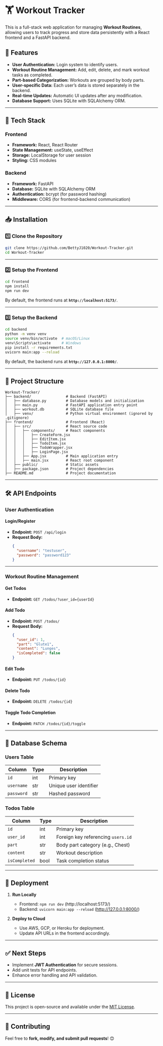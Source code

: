 # **🏋️ Workout Tracker**

This is a full-stack web application for managing **Workout Routines**, allowing users to track progress and store data persistently with a React frontend and a FastAPI backend.

## **🚀 Features**
- **User Authentication:** Login system to identify users.
- **Workout Routine Management:** Add, edit, delete, and mark workout tasks as completed.
- **Part-based Categorization:** Workouts are grouped by body parts.
- **User-specific Data:** Each user’s data is stored separately in the backend.
- **Real-time Updates:** Automatic UI updates after any modification.
- **Database Support:** Uses SQLite with SQLAlchemy ORM.

---

## **📌 Tech Stack**
### **Frontend**
- **Framework:** React, React Router
- **State Management:** useState, useEffect
- **Storage:** LocalStorage for user session
- **Styling:** CSS modules

### **Backend**
- **Framework:** FastAPI
- **Database:** SQLite with SQLAlchemy ORM
- **Authentication:** bcrypt (for password hashing)
- **Middleware:** CORS (for frontend-backend communication)

---

## **📥 Installation**

### **1️⃣ Clone the Repository**
```bash
git clone https://github.com/BettyJ1020/Workout-Tracker.git
cd Workout-Tracker
```

---

### **2️⃣ Setup the Frontend**
```bash
cd frontend
npm install
npm run dev
```
By default, the frontend runs at **`http://localhost:5173/`**.

---

### **3️⃣ Setup the Backend**
```bash
cd backend
python -m venv venv
source venv/bin/activate  # macOS/Linux
venv\Scripts\activate     # Windows
pip install -r requirements.txt
uvicorn main:app --reload
```
By default, the backend runs at **`http://127.0.0.1:8000/`**.

---

## **📌 Project Structure**
```
Workout-Tracker/
├── backend/                # Backend (FastAPI)
│   ├── database.py         # Database models and initialization
│   ├── main.py             # FastAPI application entry point
│   ├── workout.db          # SQLite database file
│   ├── venv/               # Python virtual environment (ignored by .gitignore)
├── frontend/               # Frontend (React)
│   ├── src/                # React source code
│   │   ├── components/     # React components
│   │   │   ├── CreateForm.jsx
│   │   │   ├── EditItem.jsx
│   │   │   ├── TodoItem.jsx
│   │   │   ├── TodoWrapper.jsx
│   │   │   ├── LoginPage.jsx
│   │   ├── App.jsx         # Main application entry
│   │   ├── main.jsx        # React root component
│   ├── public/             # Static assets
│   ├── package.json        # Project dependencies
├── README.md               # Project documentation
```

---

## **🛠 API Endpoints**
### **User Authentication**
#### **Login/Register**
- **Endpoint:** `POST /api/login`
- **Request Body:**
  ```json
  {
    "username": "testuser",
    "password": "password123"
  }
  ```

---

### **Workout Routine Management**
#### **Get Todos**
- **Endpoint:** `GET /todos/?user_id={userId}`

#### **Add Todo**
- **Endpoint:** `POST /todos/`
- **Request Body:**
  ```json
  {
    "user_id": 1,
    "part": "Glute1",
    "content": "Lunges",
    "isCompleted": false
  }
  ```

#### **Edit Todo**
- **Endpoint:** `PUT /todos/{id}`

#### **Delete Todo**
- **Endpoint:** `DELETE /todos/{id}`

#### **Toggle Todo Completion**
- **Endpoint:** `PATCH /todos/{id}/toggle`

---

## **🔑 Database Schema**
### **Users Table**
| Column   | Type   | Description             |
|----------|--------|-------------------------|
| `id`     | int    | Primary key             |
| `username` | str  | Unique user identifier  |
| `password` | str  | Hashed password        |

### **Todos Table**
| Column      | Type   | Description                        |
|------------|--------|------------------------------------|
| `id`       | int    | Primary key                        |
| `user_id`  | int    | Foreign key referencing `users.id` |
| `part`     | str    | Body part category (e.g., Chest)  |
| `content`  | str    | Workout description               |
| `isCompleted` | bool | Task completion status          |

---

## **📌 Deployment**
1. **Run Locally**
   - Frontend: `npm run dev` (http://localhost:5173/)
   - Backend: `uvicorn main:app --reload` (http://127.0.0.1:8000/)

2. **Deploy to Cloud**
   - Use AWS, GCP, or Heroku for deployment.
   - Update API URLs in the frontend accordingly.

---

## **✅ Next Steps**
- Implement **JWT Authentication** for secure sessions.
- Add unit tests for API endpoints.
- Enhance error handling and API validation.

---

## **📜 License**
This project is open-source and available under the [MIT License](LICENSE).

---

## **🚀 Contributing**
Feel free to **fork, modify, and submit pull requests**! 😊